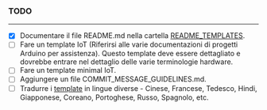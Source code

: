 ### TODO

---

- [x] Documentare il file README.md nella cartella [README_TEMPLATES](./README_TEMPLATES).
- [ ] Fare un template IoT (Riferirsi alle varie documentazioni di progetti Arduino per assistenza). Questo template deve essere dettagliato e dovrebbe entrare nel dettaglio delle varie terminologie hardware.
- [ ] Fare un template minimal IoT.
- [ ] Aggiungere un file COMMIT_MESSAGE_GUIDELINES.md.
- [ ] Tradurre i [template](https://github.com/kylelobo/The-Documentation-Compendium#templates) in lingue diverse - Cinese, Francese, Tedesco, Hindi, Giapponese, Coreano, Portoghese, Russo, Spagnolo, etc.
